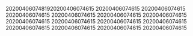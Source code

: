 2020040607481920200406074615
20200406074615
20200406074615
20200406074615
20200406074615
20200406074615
20200406074615
20200406074615
20200406074615
20200406074615
20200406074615
20200406074615
20200406074615
20200406074615
20200406074615
